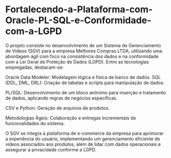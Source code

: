 # Fortalecendo-a-Plataforma-com-Oracle-PL-SQL-e-Conformidade-com-a-LGPD

O projeto consiste no desenvolvimento de um Sistema de Gerenciamento de Vídeos (SGV) para a empresa Melhores Compras LTDA, utilizando uma abordagem ágil com foco na consistência dos dados e na conformidade com a Lei Geral de Proteção de Dados (LGPD). Entre as tecnologias empregadas, destacam-se:

Oracle Data Modeler: Modelagem lógica e física de banco de dados.
SQL (DDL, DML, DRL): Criação de tabelas e scripts para manipulação de dados.

PL/SQL: Desenvolvimento de um bloco anônimo para inserção e tratamento de dados, aplicando regras de negócios específicas.

CSV e Python: Geração de arquivos de produtos.

Metodologias Ágeis: Colaboração e entregas incrementais de funcionalidades do sistema.

O SGV se integra à plataforma de e-commerce da empresa para aprimorar a experiência do usuário, implementando um gerenciamento eficiente de vídeos associados aos produtos, além de lidar com dados operacionais e assegurar a privacidade conforme a LGPD.
